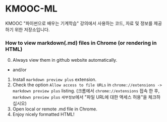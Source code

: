 # KMOOC-ML
KMOOC "파이썬으로 배우는 기계학습" 강의에서 사용하는 코드, 자료 및 정보를 제공하기 위한 저장소입니다.

### How to view markdown(.md) files in Chrome (or rendering in HTML)
  0. Always view them in github website automatically.
  - and/or
  1. Install `markdown preview plus` extension.
  2. Check the option `Allow access to file URLs` in `chrome://extensions -> markdown preview plus` listing.
     (크롬에서 `chrome://extensions` 접속 한 후, `markdown preview plus` `세부정보`에서
     "파일 URL에 대한 액세스 허용"을 체크하십시오)
  3. Open local or remote .md file in Chrome.
  4. Enjoy nicely formatted HTML!
